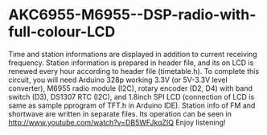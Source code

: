 AKC6955-M6955--DSP-radio-with-full-colour-LCD
=============================================

Time and station informations are displayed in addition to current receiving frequency. Station information is prepared in header file, and its on LCD is renewed every hour according to header file (timetable.h). To complete this circuit, you will need Arduino 328p working 3.3V (or 5V-3.3V level converter), M6955 radio module (I2C), rotary encoder (D2, D4) with band switch (D3), DS1307 RTC (I2C), and 1.8inch SPI LCD (connection of LCD is same as sample pprogram of TFT.h in Arduino IDE). Station info of FM and shortwave are written in separate files. Its operation can be seen in http://www.youtube.com/watch?v=DB5WFJkqZIQ
Enjoy listening!
